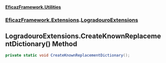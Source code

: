#### [EficazFramework.Utilities](EficazFrameworkUtilities.md 'EficazFramework Utilities')
### [EficazFramework.Extensions](EficazFrameworkUtilities.md#EficazFramework.Extensions 'EficazFramework.Extensions').[LogradouroExtensions](EficazFramework.Extensions/LogradouroExtensions.md 'EficazFramework.Extensions.LogradouroExtensions')

## LogradouroExtensions.CreateKnownReplacementDictionary() Method

```csharp
private static void CreateKnownReplacementDictionary();
```